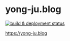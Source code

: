 # yong-ju.blog

[![build & deployment status](https://github.com/sei40kr/yong-ju.blog/actions/workflows/main.yml/badge.svg)](https://github.com/sei40kr/yong-ju.blog/actions/workflows/main.yml)

https://yong-ju.blog
